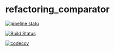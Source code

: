 # refactoring_comparator

[![pipeline statu](https://gitlab.com/alex.vaitsekhovich/refactoring_comparator/badges/main/pipeline.svg)](https://gitlab.com/alex.vaitsekhovich/refactoring_comparator/pipelines)

[![Build Status](https://travis-ci.org/alexvaitsekhovich/refactoring_comparator.svg?branch=main)](https://travis-ci.org/alexvaitsekhovich/refactoring_comparator)

[![codecov](https://codecov.io/gh/alexvaitsekhovich/refactoring_comparator/branch/main/graph/badge.svg)](https://codecov.io/gh/alexvaitsekhovich/refactoring_comparator)
